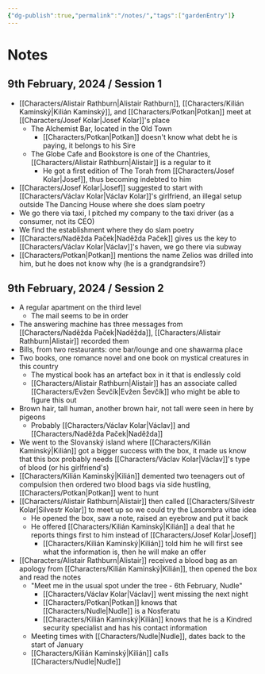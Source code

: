 ```yaml
---
{"dg-publish":true,"permalink":"/notes/","tags":["gardenEntry"]}
---
```


# Notes

## 9th February, 2024 / Session 1

- [[Characters/Alistair Rathburn\|Alistair Rathburn]], [[Characters/Kilián Kaminský\|Kilián Kaminský]], and [[Characters/Potkan\|Potkan]] meet at [[Characters/Josef Kolar\|Josef Kolar]]'s place
	- The Alchemist Bar, located in the Old Town
		- [[Characters/Potkan\|Potkan]] doesn't know what debt he is paying, it belongs to his Sire
	- The Globe Cafe and Bookstore is one of the Chantries, [[Characters/Alistair Rathburn\|Alistair]] is a regular to it
		- He got a first edition of The Torah from [[Characters/Josef Kolar\|Josef]], thus becoming indebted to him
- [[Characters/Josef Kolar\|Josef]] suggested to start with [[Characters/Václav Kolar\|Václav Kolar]]'s girlfriend, an illegal setup outside The Dancing House where she does slam poetry
- We go there via taxi, I pitched my company to the taxi driver (as a consumer, not its CEO)
- We find the establishment where they do slam poetry
- [[Characters/Naděžda Paček\|Naděžda Paček]] gives us the key to [[Characters/Václav Kolar\|Václav]]'s haven, we go there via subway
- [[Characters/Potkan\|Potkan]] mentions the name Zelios was drilled into him, but he does not know why (he is a grandgrandsire?)
## 9th February, 2024 / Session 2

- A regular apartment on the third level
	- The mail seems to be in order
- The answering machine has three messages from [[Characters/Naděžda Paček\|Naděžda]], [[Characters/Alistair Rathburn\|Alistair]] recorded them
- Bills, from two restaurants: one bar/lounge and one shawarma place
- Two books, one romance novel and one book on mystical creatures in this country
	- The mystical book has an artefact box in it that is endlessly cold
	- [[Characters/Alistair Rathburn\|Alistair]] has an associate called [[Characters/Evžen Ševčík\|Evžen Ševčík]] who might be able to figure this out
- Brown hair, tall human, another brown hair, not tall were seen in here by pigeons
	- Probably [[Characters/Václav Kolar\|Václav]] and [[Characters/Naděžda Paček\|Naděžda]]
- We went to the Slovanský island where [[Characters/Kilián Kaminský\|Kilián]] got a bigger success with the box, it made us know that this box probably needs [[Characters/Václav Kolar\|Václav]]'s type of blood (or his girlfriend's)
- [[Characters/Kilián Kaminský\|Kilián]] demented two teenagers out of compulsion then ordered two blood bags via side hustling, [[Characters/Potkan\|Potkan]] went to hunt
- [[Characters/Alistair Rathburn\|Alistair]] then called [[Characters/Silvestr Kolar\|Silvestr Kolar]] to meet up so we could try the Lasombra vitae idea
	- He opened the box, saw a note, raised an eyebrow and put it back
	- He offered [[Characters/Kilián Kaminský\|Kilián]] a deal that he reports things first to him instead of [[Characters/Josef Kolar\|Josef]]
		- [[Characters/Kilián Kaminský\|Kilián]] told him he will first see what the information is, then he will make an offer
- [[Characters/Alistair Rathburn\|Alistair]] received a blood bag as an apology from [[Characters/Kilián Kaminský\|Kilián]], then opened the box and read the notes
	- "Meet me in the usual spot under the tree - 6th February, Nudle"
		- [[Characters/Václav Kolar\|Václav]] went missing the next night
		- [[Characters/Potkan\|Potkan]] knows that [[Characters/Nudle\|Nudle]] is a Nosferatu
		- [[Characters/Kilián Kaminský\|Kilián]] knows that he is a Kindred security specialist and has his contact information
	- Meeting times with [[Characters/Nudle\|Nudle]], dates back to the start of January
	- [[Characters/Kilián Kaminský\|Kilián]] calls [[Characters/Nudle\|Nudle]]